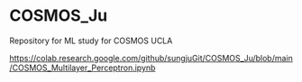 # COSMOS_Ju

Repository for ML study for COSMOS UCLA

https://colab.research.google.com/github/sungjuGit/COSMOS_Ju/blob/main/COSMOS_Multilayer_Perceptron.ipynb
